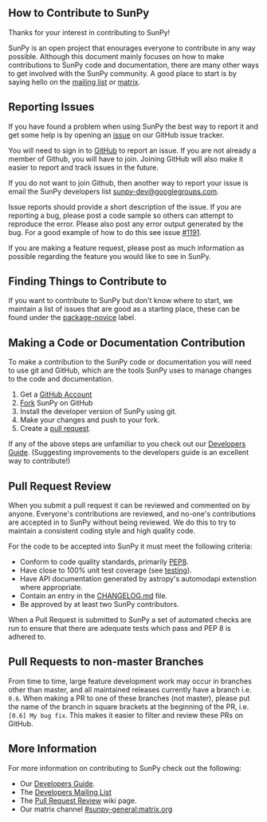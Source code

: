 How to Contribute to SunPy
--------------------------------

Thanks for your interest in contributing to SunPy!

SunPy is an open project that enourages everyone to contribute in any way possible.
Although this document mainly focuses on how to make contributions to SunPy code
and documentation, there are many other ways to get involved with the SunPy
community. A good place to start is by saying hello on
the [mailing list](https://groups.google.com/forum/#!forum/sunpy)
or [matrix](https://riot.im/app/#/room/#sunpy-general:matrix.org).


## Reporting Issues

If you have found a problem when using SunPy the best way to report it and get
some help is by opening an [issue](https://github.com/sunpy/sunpy/issues) on our
GitHub issue tracker.

You will need to sign in to [GitHub](github.com) to report an issue. If you are not
already a member of Github, you will have to join. Joining GitHub will also
make it easier to report and track issues in the future.

If you do not want to join Github, then another way to report your issue is
email the SunPy developers
list
[sunpy-dev@googlegroups.com](https://groups.google.com/forum/#!forum/sunpy-dev).


Issue reports should provide a short description of the issue. If you are
reporting a bug, please post a code sample so others can attempt to reproduce
the error. Please also post any error output generated by the bug. For a good
example of how to do this see issue [#1191](https://github.com/sunpy/sunpy/issues/1191).

If you are making a feature request, please post as much information as possible
regarding the feature you would like to see in SunPy.


## Finding Things to Contribute to

If you want to contribute to SunPy but don't know where to start, we maintain a
list of issues that are good as a starting place, these can be found under the
[package-novice](https://github.com/sunpy/sunpy/issues?q=is%3Aissue+is%3Aopen+label%3Apackage-novice)
label.


## Making a Code or Documentation Contribution

To make a contribution to the SunPy code or documentation you will need to use
git and GitHub, which are the tools SunPy uses to manage changes to the code and
documentation.

1. Get a [GitHub Account](https://github.com/join)
1. [Fork](https://help.github.com/articles/fork-a-repo) SunPy on GitHub
1. Install the developer version of SunPy using git. 
1. Make your changes and push to your fork.
1. Create a [pull request](https://help.github.com/articles/creating-a-pull-request-from-a-fork/).

If any of the above steps are unfamiliar to you check out our
[Developers Guide](http://docs.sunpy.org/en/latest/dev_guide/index.html). (Suggesting
improvements to the developers guide is an excellent way to contribute!)


## Pull Request Review

When you submit a pull request it can be reviewed and commented on by anyone.
Everyone's contributions are reviewed, and no-one's contributions are accepted
in to SunPy without being reviewed. We do this to try to maintain a consistent
coding style and high quality code.

For the code to be accepted into SunPy it must meet the following criteria:

* Conform to code quality standards, primarily [PEP8](http://legacy.python.org/dev/peps/pep-0008/).
* Have close to 100% unit test coverage (see [testing](http://docs.sunpy.org/en/latest/dev.html#testing)).
* Have API documentation generated by astropy's automodapi extenstion where appropriate.
* Contain an entry in the [CHANGELOG.md](https://github.com/sunpy/sunpy/blob/master/CHANGELOG.md) file.
* Be approved by at least two SunPy contributors.

When a Pull Request is submitted to SunPy a set of automated checks are run to
ensure that there are adequate tests which pass and PEP 8 is adhered to.


## Pull Requests to non-master Branches

From time to time, large feature development work may occur in branches other than master, and all 
maintained releases currently have a branch i.e. `0.6`.
When making a PR to one of these branches (not master), please put the name of the branch in square brackets at 
the beginning of the PR, i.e. `[0.6] My bug fix`. This makes it easier to filter and review these PRs on GitHub.

## More Information

For more information on contributing to SunPy check out the following:

* Our [Developers Guide](//docs.sunpy.org/en/latest/dev_guide/index.html).
* The [Developers Mailing List](https://groups.google.com/forum/#!forum/sunpy-dev)
* The [Pull Request Review](https://github.com/sunpy/sunpy/wiki/Pull-Request-Review-Procedure) wiki page.
* Our matrix channel [#sunpy-general:matrix.org](https://riot.im/app/#/room/#sunpy-general:matrix.org)
